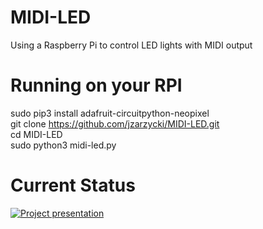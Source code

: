 # MIDI-LED
Using a Raspberry Pi to control LED lights with MIDI output

# Running on your RPI
sudo pip3 install adafruit-circuitpython-neopixel<br />
git clone https://github.com/jzarzycki/MIDI-LED.git<br />
cd MIDI-LED<br />
sudo python3 midi-led.py


# Current Status
[![Project presentation](https://img.youtube.com/vi/BCv3Xc4DYOM/0.jpg)](https://www.youtube.com/watch?v=BCv3Xc4DYOM)
